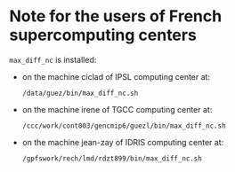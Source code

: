 Note for the users of French supercomputing centers
===================================================================

`max_diff_nc` is installed:

-   on the machine ciclad of IPSL computing center at:

        /data/guez/bin/max_diff_nc.sh

-   on the machine irene of TGCC computing center at:

        /ccc/work/cont003/gencmip6/guezl/bin/max_diff_nc.sh

-   on the machine jean-zay of IDRIS computing center at:

        /gpfswork/rech/lmd/rdzt899/bin/max_diff_nc.sh
